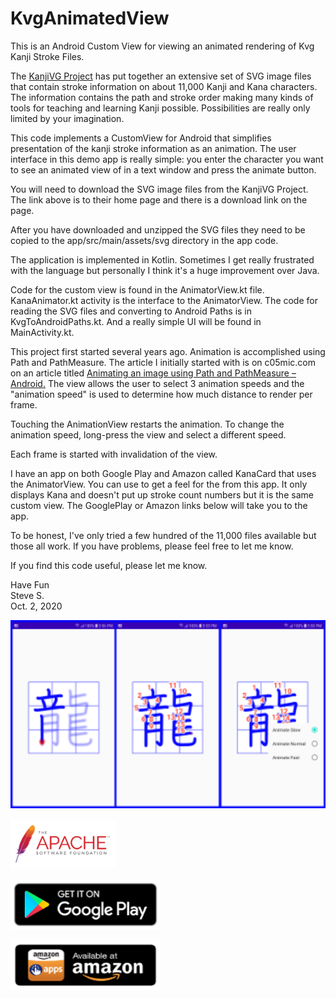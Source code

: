 # KvgAnimatedView
This is an Android Custom View for viewing an animated rendering of Kvg Kanji Stroke Files.

The <a href="https://kanjivg.tagaini.net/">KanjiVG Project</a> has put together an extensive set of SVG image files that contain
stroke information on about 11,000 Kanji and Kana characters.  The information 
contains the path and
stroke order making many kinds of tools for teaching and learning Kanji possible.
Possibilities are really only limited by your imagination.

This code implements a CustomView for Android that simplifies presentation of
the kanji stroke information as an animation.  The user interface in this demo
app is really simple: you enter the character you want to see an animated
view of in a text window and press the animate button.

You will need to download the SVG image files from the KanjiVG Project.  The link
above is to their home page and there is a download link on the page.

After you have downloaded and unzipped the SVG files they need to be copied to
the app/src/main/assets/svg directory in the app code.

The application is implemented in Kotlin.  Sometimes I get really frustrated
with the language but personally I think it's a huge improvement over Java.

Code for the custom view is found in the AnimatorView.kt file.  KanaAnimator.kt
activity is the interface to the AnimatorView.  The code for reading the SVG
files and converting to Android Paths is in KvgToAndroidPaths.kt.  And a really 
simple UI will be found in MainActivity.kt.

This project first started several years ago.  Animation is accomplished using 
Path and PathMeasure.  The article I initially started with is on c05mic.com 
on an article titled 
<a href="https://c05mic.com/2012/03/23/animating-a-bitmap-using-path-and-pathmeasure-android/">
Animating an image using Path and PathMeasure – Android.</a>  The view allows
the user to select 3 animation speeds and the "animation speed" is used to
determine how much distance to render per frame.

Touching the AnimationView restarts the animation.  To change the animation speed,
long-press the view and select a different speed.

Each frame is started with invalidation of the view.

I have an app on both Google Play and Amazon called KanaCard that uses the AnimatorView.
You can use to get a feel for the from this app.  It only displays Kana and doesn't 
put up stroke count numbers but it is the same custom view.
The GooglePlay or Amazon links below will take you to the app.

To be honest, I've only tried a few hundred of the 11,000 files available but those 
all work.  If you have problems, please feel free to let me know.

If you find this code useful, please let me know.

Have Fun<br>
Steve S.<br>
Oct. 2, 2020

<img src="./images/Screenshot1.png" 
	alt="App screenshot"
	width="700" />
	
[<img src="images/ApacheSoftwareFoundationLogo.png"
    alt="Apache Software Foundation"
    height="80" />](https://www.apache.org/)

[<img src="./images/google-play-badge.png"
      alt="Get it on Google Play"
      height="80" />](https://play.google.com/store/apps/developer?id=kana-tutor&hl=en_US)
      
 [<img src="./images/amazon-app-store.png"
      alt="Get it on Google Play"
      height="80" />](https://www.amazon.com/s?k=AnimatedKanjiViewer)

